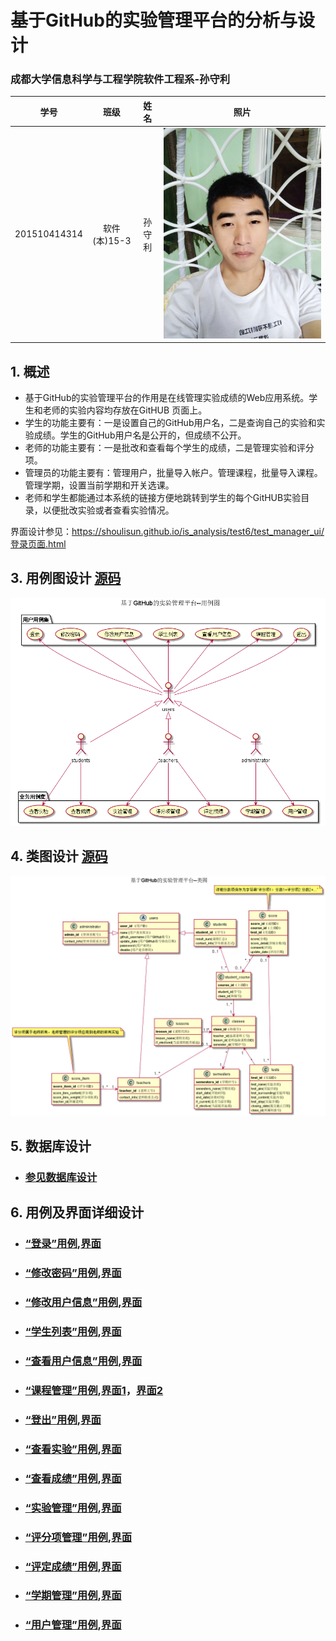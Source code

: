 ﻿<!-- markdownlint-disable MD033-->
<!-- 禁止MD033类型的警告 https://www.npmjs.com/package/markdownlint -->

# 基于GitHub的实验管理平台的分析与设计

### 成都大学信息科学与工程学院软件工程系-孙守利

|学号|班级|姓名|照片|
|:-------:|:-------------: | :----------:|:---:|
|201510414314|软件(本)15-3|孙守利|![孙守利](psb.jpg)|

## 1. 概述
- 基于GitHub的实验管理平台的作用是在线管理实验成绩的Web应用系统。学生和老师的实验内容均存放在GitHUB
页面上。
- 学生的功能主要有：一是设置自己的GitHub用户名，二是查询自己的实验和实验成绩。学生的GitHub用户名是公开的，但成绩不公开。
- 老师的功能主要有：一是批改和查看每个学生的成绩，二是管理实验和评分项。
- 管理员的功能主要有：管理用户，批量导入帐户。管理课程，批量导入课程。管理学期，设置当前学期和开关选课。
- 老师和学生都能通过本系统的链接方便地跳转到学生的每个GitHUB实验目录，以便批改实验或者查看实验情况。

界面设计参见：https://shoulisun.github.io/is_analysis/test6/test_manager_ui/登录页面.html

## 3. 用例图设计 [源码](src/UseCase.puml)
![](UseCase.png)

## 4. 类图设计 [源码](src/class.puml)
![](./class.png)

## 5. 数据库设计
- ### [参见数据库设计](src/数据库设计.md)

## 6. 用例及界面详细设计


- ### [“登录”用例](src/UseCaseSpecification/users/登录.md),[界面](https://shoulisun.github.io/is_analysis/test6/test_manager_ui/登录页面.html)
- ### [“修改密码”用例](src/UseCaseSpecification/users/修改密码.md),[界面](https://shoulisun.github.io/is_analysis/test6/test_manager_ui/教师页面.html)
- ### [“修改用户信息”用例](src/UseCaseSpecification/users/修改用户信息.md),[界面](https://shoulisun.github.io/is_analysis/test6/test_manager_ui/教师页面.html)
- ### [“学生列表”用例](src/UseCaseSpecification/users/学生列表.md),[界面](https://shoulisun.github.io/is_analysis/test6/test_manager_ui/教师页面.html)
- ### [“查看用户信息”用例](src/UseCaseSpecification/users/查看用户信息.md),[界面](https://shoulisun.github.io/is_analysis/test6/test_manager_ui/学生页面.html)
- ### [“课程管理”用例](src/UseCaseSpecification/users/课程管理.md),[界面1](https://shoulisun.github.io/is_analysis/test6/test_manager_ui/教师页面.html)，[界面2](https://shoulisun.github.io/is_analysis/test6/test_manager_ui/管理员页面.html)
- ### [“登出”用例](src/UseCaseSpecification/users/登出.md),[界面](https://shoulisun.github.io/is_analysis/test6/test_manager_ui/登录页面.html)


- ### [“查看实验”用例](src/UseCaseSpecification/students/查看实验.md),[界面](https://shoulisun.github.io/is_analysis/test6/test_manager_ui/学生页面.html)
- ### [“查看成绩”用例](src/UseCaseSpecification/students/查看成绩.md),[界面](https://shoulisun.github.io/is_analysis/test6/test_manager_ui/学生页面.html)


- ### [“实验管理”用例](src/UseCaseSpecification/teachers/实验管理.md),[界面](https://shoulisun.github.io/is_analysis/test6/test_manager_ui/教师页面.html)
- ### [“评分项管理”用例](src/UseCaseSpecification/teachers/评分项管理.md),[界面](https://shoulisun.github.io/is_analysis/test6/test_manager_ui/教师页面.html)
- ### [“评定成绩”用例](src/UseCaseSpecification/teachers/评定成绩.md),[界面](https://shoulisun.github.io/is_analysis/test6/test_manager_ui/教师页面.html)


- ### [“学期管理”用例](src/UseCaseSpecification/administrator/学期管理.md),[界面](https://shoulisun.github.io/is_analysis/test6/test_manager_ui/管理员页面.html)
- ### [“用户管理”用例](src/UseCaseSpecification/administrator/用户管理.md),[界面](https://shoulisun.github.io/is_analysis/test6/test_manager_ui/管理员页面.html)




    